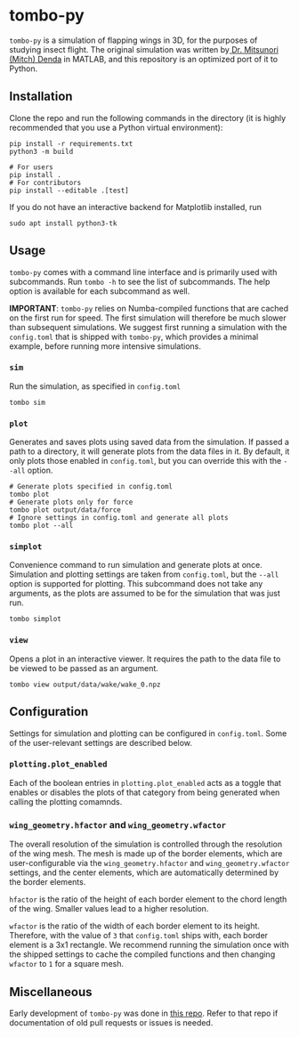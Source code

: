 # tombo-py

`tombo-py` is a simulation of flapping wings in 3D, for the purposes of studying insect flight. The original simulation was written by[ Dr. Mitsunori (Mitch) Denda](https://mae.rutgers.edu/mitsunori-mitch-denda) in MATLAB, and this repository is an optimized port of it to Python.

## Installation

Clone the repo and run the following commands in the directory (it is highly recommended that you use a Python virtual environment):

```shell
pip install -r requirements.txt
python3 -m build

# For users
pip install .
# For contributors
pip install --editable .[test]
```

If you do not have an interactive backend for Matplotlib installed, run
```
sudo apt install python3-tk
```

## Usage

`tombo-py` comes with a command line interface and is primarily used with subcommands. Run `tombo -h` to see the list of subcommands. The help option is available for each subcommand as well.

**IMPORTANT**: `tombo-py` relies on Numba-compiled functions that are cached on the first run for speed. The first simulation will therefore be much slower than subsequent simulations. We suggest first running a simulation with the `config.toml` that is shipped with `tombo-py`, which provides a minimal example, before running more intensive simulations.

### `sim`
Run the simulation, as specified in `config.toml`
```
tombo sim
```

### `plot`
Generates and saves plots using saved data from the simulation. If passed a path to a directory, it will generate plots from the data files in it. By default, it only plots those enabled in `config.toml`, but you can override this with the `--all` option.
```shell
# Generate plots specified in config.toml
tombo plot
# Generate plots only for force
tombo plot output/data/force
# Ignore settings in config.toml and generate all plots
tombo plot --all
```

### `simplot`
Convenience command to run simulation and generate plots at once. Simulation and plotting settings are taken from `config.toml`, but the `--all` option is supported for plotting. This subcommand does not take any arguments, as the plots are assumed to be for the simulation that was just run.
```shell
tombo simplot
```

### `view`
Opens a plot in an interactive viewer. It requires the path to the data file to be viewed to be passed as an argument.
```shell
tombo view output/data/wake/wake_0.npz
```

## Configuration
Settings for simulation and plotting can be configured in `config.toml`. Some of the user-relevant settings are described below.

### `plotting.plot_enabled`
Each of the boolean entries in `plotting.plot_enabled` acts as a toggle that enables or disables the plots of that category from being generated when calling the plotting comamnds.

### `wing_geometry.hfactor` and `wing_geometry.wfactor`
The overall resolution of the simulation is controlled through the resolution of the wing mesh. The mesh is made up of the border elements, which are user-configurable via the `wing_geometry.hfactor` and `wing_geometry.wfactor` settings, and the center elements, which are automatically determined by the border elements.

`hfactor` is the ratio of the height of each border element to the chord length of the wing. Smaller values lead to a higher resolution.

`wfactor` is the ratio of the width of each border element to its height. Therefore, with the value of `3` that `config.toml` ships with, each border element is a 3x1 rectangle. We recommend running the simulation once with the shipped settings to cache the compiled functions and then changing `wfactor` to `1` for a square mesh.

## Miscellaneous

Early development of `tombo-py` was done in [this repo](https://github.com/Flapping-Wings/Flapping-Wings). Refer to that repo if documentation of old pull requests or issues is needed.